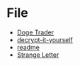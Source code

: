 # File

- [Doge Trader](File)
- [decrypt-it-yourself](File)
- [readme](File)
- [Strange Letter](File)
